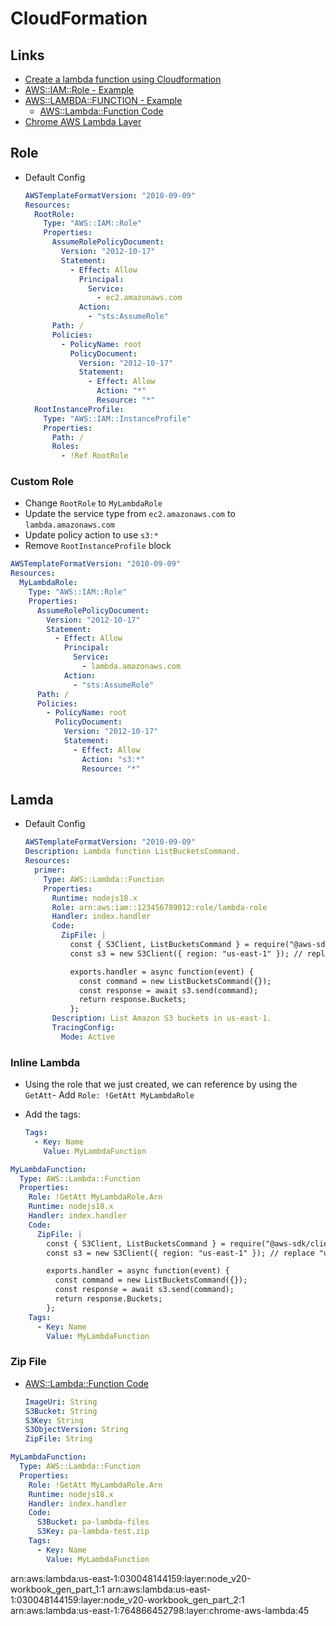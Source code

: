 # CloudFormation

## Links

- [Create a lambda function using Cloudformation](https://www.youtube.com/watch?v=shS3B9Obxy0)
- [AWS::IAM::Role - Example](https://docs.aws.amazon.com/AWSCloudFormation/latest/UserGuide/aws-resource-iam-role.html#aws-resource-iam-role--examples)
- [AWS::LAMBDA::FUNCTION - Example](https://docs.aws.amazon.com/AWSCloudFormation/latest/UserGuide/aws-resource-lambda-function.html#aws-resource-lambda-function--examples)
  - [AWS::Lambda::Function Code](https://docs.aws.amazon.com/AWSCloudFormation/latest/UserGuide/aws-properties-lambda-function-code.html)
- [Chrome AWS Lambda Layer](https://github.com/shelfio/chrome-aws-lambda-layer)

## Role

- Default Config

  ```yaml
  AWSTemplateFormatVersion: "2010-09-09"
  Resources:
    RootRole:
      Type: "AWS::IAM::Role"
      Properties:
        AssumeRolePolicyDocument:
          Version: "2012-10-17"
          Statement:
            - Effect: Allow
              Principal:
                Service:
                  - ec2.amazonaws.com
              Action:
                - "sts:AssumeRole"
        Path: /
        Policies:
          - PolicyName: root
            PolicyDocument:
              Version: "2012-10-17"
              Statement:
                - Effect: Allow
                  Action: "*"
                  Resource: "*"
    RootInstanceProfile:
      Type: "AWS::IAM::InstanceProfile"
      Properties:
        Path: /
        Roles:
          - !Ref RootRole
  ```

### Custom Role

- Change `RootRole` to `MyLambdaRole`
- Update the service type from `ec2.amazonaws.com` to `lambda.amazonaws.com`
- Update policy action to use `s3:*`
- Remove `RootInstanceProfile` block

```yaml
AWSTemplateFormatVersion: "2010-09-09"
Resources:
  MyLambdaRole:
    Type: "AWS::IAM::Role"
    Properties:
      AssumeRolePolicyDocument:
        Version: "2012-10-17"
        Statement:
          - Effect: Allow
            Principal:
              Service:
                - lambda.amazonaws.com
            Action:
              - "sts:AssumeRole"
      Path: /
      Policies:
        - PolicyName: root
          PolicyDocument:
            Version: "2012-10-17"
            Statement:
              - Effect: Allow
                Action: "s3:*"
                Resource: "*"
```

## Lamda

- Default Config

  ```yaml
  AWSTemplateFormatVersion: "2010-09-09"
  Description: Lambda function ListBucketsCommand.
  Resources:
    primer:
      Type: AWS::Lambda::Function
      Properties:
        Runtime: nodejs18.x
        Role: arn:aws:iam::123456789012:role/lambda-role
        Handler: index.handler
        Code:
          ZipFile: |
            const { S3Client, ListBucketsCommand } = require("@aws-sdk/client-s3");
            const s3 = new S3Client({ region: "us-east-1" }); // replace "us-east-1" with your AWS region

            exports.handler = async function(event) {
              const command = new ListBucketsCommand({});
              const response = await s3.send(command);
              return response.Buckets;
            };
        Description: List Amazon S3 buckets in us-east-1.
        TracingConfig:
          Mode: Active
  ```

### Inline Lambda

- Using the role that we just created, we can reference by using the `GetAtt`- Add `Role: !GetAtt MyLambdaRole`
- Add the tags:

  ```yaml
  Tags:
    - Key: Name
      Value: MyLambdaFunction
  ```

```yaml
MyLambdaFunction:
  Type: AWS::Lambda::Function
  Properties:
    Role: !GetAtt MyLambdaRole.Arn
    Runtime: nodejs18.x
    Handler: index.handler
    Code:
      ZipFile: |
        const { S3Client, ListBucketsCommand } = require("@aws-sdk/client-s3");
        const s3 = new S3Client({ region: "us-east-1" }); // replace "us-east-1" with your AWS region

        exports.handler = async function(event) {
          const command = new ListBucketsCommand({});
          const response = await s3.send(command);
          return response.Buckets;
        };
    Tags:
      - Key: Name
        Value: MyLambdaFunction
```

### Zip File

- [AWS::Lambda::Function Code](https://docs.aws.amazon.com/AWSCloudFormation/latest/UserGuide/aws-properties-lambda-function-code.html)

  ```yaml
  ImageUri: String
  S3Bucket: String
  S3Key: String
  S3ObjectVersion: String
  ZipFile: String
  ```

```yaml
MyLambdaFunction:
  Type: AWS::Lambda::Function
  Properties:
    Role: !GetAtt MyLambdaRole.Arn
    Runtime: nodejs18.x
    Handler: index.handler
    Code:
      S3Bucket: pa-lambda-files
      S3Key: pa-lambda-test.zip
    Tags:
      - Key: Name
        Value: MyLambdaFunction
```

arn:aws:lambda:us-east-1:030048144159:layer:node_v20-workbook_gen_part_1:1
arn:aws:lambda:us-east-1:030048144159:layer:node_v20-workbook_gen_part_2:1
arn:aws:lambda:us-east-1:764866452798:layer:chrome-aws-lambda:45
